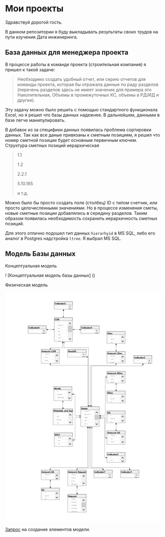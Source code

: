 # Мои проекты
Здравствуй дорогой гость.

В данном репозитории я буду выкладывать результаты своих трудов на пути изучения Дата инжинеринга.

## База данных для менеджера проекта

В процессе работы в команде проекта (строительная компания) я пришел к такой задаче: 

> Необходимо создать удобный отчет, или серию отчетов для команды проекта, которая бы отражала данные по раду разделов (перечень разделов здесь не имеет значение для примера это Накопительная, Объемы в промежуточных КС, объемы в РД/ИД и другие).

Эту задачу можно было решить с помощью стандартного функционала Excel, но я решил что базы данных надежнее. В дальнейшем, данными в базе легче манипулировать.

В добавок из за специфики данных появилась проблема сортировки данных. Так как все даные привязаны к сметным позициям, я решил что номер сметной позиции будет основным первичным ключем. Структура сметных позиций иерархическая
>1.1
>
>1.2
>
>2.2.1
>
>5.10.165
>
>и т.д.

Можно было бы просто создать поле (столбец) ID с типом счетчик, или просто целочисленными значениями. Но в процессе изменения сметы, новые сметные позиции добавлялись в середину разделов.
Таким образом появилась необходимость сохранить иерархичность сметных позиций. 

Для этого отлично подошел тип данных `hierarhyid` в MS SQL, либо его аналог в Postgres надстройка `ltree`. 
Я выбрал MS SQL.

## Модель Базы данных
Концептуальная модель

! [Концептуальная модель базы данных] ()

Физическая модель

![Test](/Test.PNG)

[Запрос]() на создание элементов модели.
